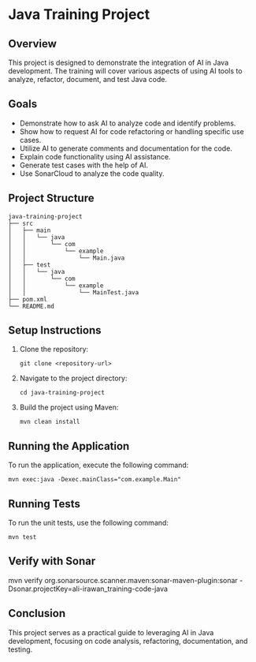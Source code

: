 # Java Training Project

## Overview
This project is designed to demonstrate the integration of AI in Java development. The training will cover various aspects of using AI tools to analyze, refactor, document, and test Java code.

## Goals
- Demonstrate how to ask AI to analyze code and identify problems.
- Show how to request AI for code refactoring or handling specific use cases.
- Utilize AI to generate comments and documentation for the code.
- Explain code functionality using AI assistance.
- Generate test cases with the help of AI.
- Use SonarCloud to analyze the code quality.

## Project Structure
```
java-training-project
├── src
│   ├── main
│   │   └── java
│   │       └── com
│   │           └── example
│   │               └── Main.java
│   ├── test
│   │   └── java
│   │       └── com
│   │           └── example
│   │               └── MainTest.java
├── pom.xml
└── README.md
```

## Setup Instructions
1. Clone the repository:
   ```
   git clone <repository-url>
   ```
2. Navigate to the project directory:
   ```
   cd java-training-project
   ```
3. Build the project using Maven:
   ```
   mvn clean install
   ```

## Running the Application
To run the application, execute the following command:
```
mvn exec:java -Dexec.mainClass="com.example.Main"
```

## Running Tests
To run the unit tests, use the following command:
```
mvn test
```

## Verify with Sonar
mvn verify org.sonarsource.scanner.maven:sonar-maven-plugin:sonar -Dsonar.projectKey=ali-irawan_training-code-java

## Conclusion
This project serves as a practical guide to leveraging AI in Java development, focusing on code analysis, refactoring, documentation, and testing.